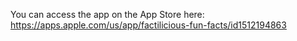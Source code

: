 You can access the app on the App Store here: 
https://apps.apple.com/us/app/factilicious-fun-facts/id1512194863
